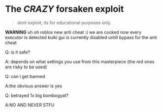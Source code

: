 # The *CRAZY* forsaken exploit
> dont exploit, its for educational purposes only.

**WARNING**
uh oh roblox new anti cheat :( we are cooked now every executor is detected kulki gui is currently disabled untill bypass for the anti cheat

Q: is it safe?


A: depends on what settings you use from this masterpiece (the red ones are risky to be used)


Q: can i get banned


A:the obvious answer is yes



Q: betrayed 1x big bombogyat?


A:NO AND NEVER STFU
